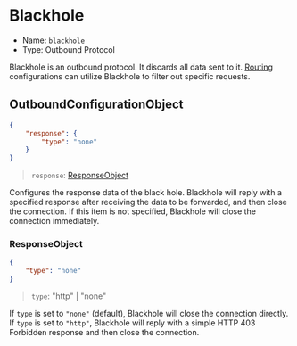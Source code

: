 # Blackhole

* Name: `blackhole`
* Type: Outbound Protocol

Blackhole is an outbound protocol. It discards all data sent to it. [Routing](../routing.md) configurations can utilize Blackhole to filter out specific requests.

## OutboundConfigurationObject

```json
{
    "response": {
        "type": "none"
    }
}
```

> `response`: [ResponseObject](#responseobject)

Configures the response data of the black hole. Blackhole will reply with a specified response after receiving the data to be forwarded, and then close the connection. If this item is not specified, Blackhole will close the connection immediately.

### ResponseObject

```json
{
    "type": "none"
}
```

> `type`: "http" | "none"

If `type` is set to `"none"` (default), Blackhole will close the connection directly. If `type` is set to `"http"`, Blackhole will reply with a simple HTTP 403 Forbidden response and then close the connection.
